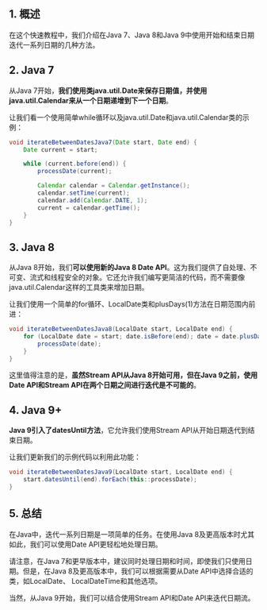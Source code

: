## 1. 概述

在这个快速教程中，我们介绍在Java 7、Java 8和Java 9中使用开始和结束日期迭代一系列日期的几种方法。

## 2. Java 7

从Java 7开始，**我们使用类java.util.Date来保存日期值，并使用java.util.Calendar来从一个日期递增到下一个日期**。

让我们看一个使用简单while循环以及java.util.Date和java.util.Calendar类的示例：

```java
void iterateBetweenDatesJava7(Date start, Date end) {
    Date current = start;

    while (current.before(end)) {
        processDate(current);

        Calendar calendar = Calendar.getInstance();
        calendar.setTime(current);
        calendar.add(Calendar.DATE, 1);
        current = calendar.getTime();
    }
}

```

## 3. Java 8

从Java 8开始，我们**可以使用新的Java 8 Date API**。这为我们提供了自处理、不可变、流式和线程安全的对象。它还允许我们编写更简洁的代码，而不需要像java.util.Calendar这样的工具类来增加日期。

让我们使用一个简单的for循环、LocalDate类和plusDays(1)方法在日期范围内前进：

```java
void iterateBetweenDatesJava8(LocalDate start, LocalDate end) {
    for (LocalDate date = start; date.isBefore(end); date = date.plusDays(1)) {
        processDate(date);
    }
}
```

这里值得注意的是，**虽然Stream API从Java 8开始可用，但在Java 9之前，使用Date API和Stream API在两个日期之间进行迭代是不可能的**。

## 4. Java 9+

**Java 9引入了datesUntil方法**，它允许我们使用Stream API从开始日期迭代到结束日期。

让我们更新我们的示例代码以利用此功能：

```java
void iterateBetweenDatesJava9(LocalDate start, LocalDate end) {
    start.datesUntil(end).forEach(this::processDate);
}
```

## 5. 总结

在Java中，迭代一系列日期是一项简单的任务。在使用Java 8及更高版本时尤其如此，我们可以使用Date API更轻松地处理日期。

请注意，在Java 7和更早版本中，建议同时处理日期和时间，即使我们只使用日期。但是，在Java 8及更高版本中，我们可以根据需要从Date API中选择合适的类，如LocalDate、 LocalDateTime和其他选项。

当然，从Java 9开始，我们可以结合使用Stream API和Date API来迭代日期流。